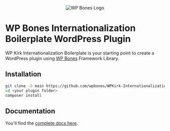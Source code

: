 <p align="center">
  <img src="https://github.com/wpbones/WPBones/assets/432181/13e0e825-9b0d-44c2-a77d-1baad88a1070" alt="WP Bones Logo" />
</p>

# WP Bones Internationalization Boilerplate WordPress Plugin

WP Kirk Internationalization Boilerplate is your starting point to create a WordPress plugin using [WP Bones](https://wpbones.vercel.app/) Framework Library.

## Installation

```bash
git clone -b main https://github.com/wpbones/WPKirk-Internationalization-Boilerplate.git <your plugin folder>
cd <your plugin folder>
composer install
```

## Documentation

You'll find the [complete docs here](https://wpbones.vercel.app/docs).
